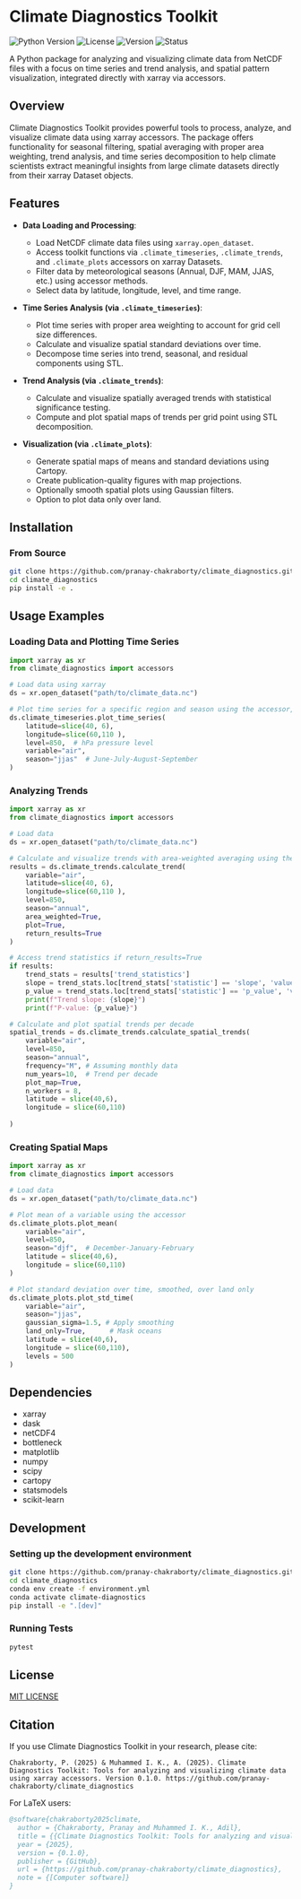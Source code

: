 # Climate Diagnostics Toolkit

![Python Version](https://img.shields.io/badge/python-3.11+-blue.svg)
![License](https://img.shields.io/badge/license-MIT-green.svg)
![Version](https://img.shields.io/badge/version-0.1.0-brightgreen.svg)
![Status](https://img.shields.io/badge/status-alpha-orange.svg)


A Python package for analyzing and visualizing climate data from NetCDF files with a focus on time series and trend analysis, and spatial pattern visualization, integrated directly with xarray via accessors.

## Overview

Climate Diagnostics Toolkit provides powerful tools to process, analyze, and visualize climate data using xarray accessors. The package offers functionality for seasonal filtering, spatial averaging with proper area weighting, trend analysis, and time series decomposition to help climate scientists extract meaningful insights from large climate datasets directly from their xarray Dataset objects.

## Features

* **Data Loading and Processing**:
  * Load NetCDF climate data files using `xarray.open_dataset`.
  * Access toolkit functions via `.climate_timeseries`, `.climate_trends`, and `.climate_plots` accessors on xarray Datasets.
  * Filter data by meteorological seasons (Annual, DJF, MAM, JJAS, etc.) using accessor methods.
  * Select data by latitude, longitude, level, and time range.

* **Time Series Analysis (via `.climate_timeseries`)**:
  * Plot time series with proper area weighting to account for grid cell size differences.
  * Calculate and visualize spatial standard deviations over time.
  * Decompose time series into trend, seasonal, and residual components using STL.

* **Trend Analysis (via `.climate_trends`)**:
  * Calculate and visualize spatially averaged trends with statistical significance testing.
  * Compute and plot spatial maps of trends per grid point using STL decomposition.

* **Visualization (via `.climate_plots`)**:
  * Generate spatial maps of means and standard deviations using Cartopy.
  * Create publication-quality figures with map projections.
  * Optionally smooth spatial plots using Gaussian filters.
  * Option to plot data only over land.

## Installation

### From Source
```bash
git clone https://github.com/pranay-chakraborty/climate_diagnostics.git 
cd climate_diagnostics
pip install -e .
```

## Usage Examples

### Loading Data and Plotting Time Series
```python
import xarray as xr
from climate_diagnostics import accessors

# Load data using xarray
ds = xr.open_dataset("path/to/climate_data.nc")

# Plot time series for a specific region and season using the accessor, given a 3D dataset
ds.climate_timeseries.plot_time_series(
    latitude=slice(40, 6),
    longitude=slice(60,110 ),
    level=850,  # hPa pressure level
    variable="air",
    season="jjas"  # June-July-August-September
)
```

### Analyzing Trends
```python
import xarray as xr
from climate_diagnostics import accessors

# Load data
ds = xr.open_dataset("path/to/climate_data.nc")

# Calculate and visualize trends with area-weighted averaging using the accessor
results = ds.climate_trends.calculate_trend(
    variable="air",
    latitude=slice(40, 6),
    longitude=slice(60,110 ),
    level=850,
    season="annual",
    area_weighted=True,
    plot=True,
    return_results=True
)

# Access trend statistics if return_results=True
if results:
    trend_stats = results['trend_statistics']
    slope = trend_stats.loc[trend_stats['statistic'] == 'slope', 'value'].item()
    p_value = trend_stats.loc[trend_stats['statistic'] == 'p_value', 'value'].item()
    print(f"Trend slope: {slope}")
    print(f"P-value: {p_value}")

# Calculate and plot spatial trends per decade
spatial_trends = ds.climate_trends.calculate_spatial_trends(
    variable="air",
    level=850,
    season="annual",
    frequency="M", # Assuming monthly data
    num_years=10,  # Trend per decade
    plot_map=True,
    n_workers = 8,
    latitude = slice(40,6),
    longitude = slice(60,110)
    
)
```

### Creating Spatial Maps
```python
import xarray as xr
from climate_diagnostics import accessors

# Load data
ds = xr.open_dataset("path/to/climate_data.nc")

# Plot mean of a variable using the accessor
ds.climate_plots.plot_mean(
    variable="air",
    level=850,
    season="djf",  # December-January-February
    latitude = slice(40,6),
    longitude = slice(60,110)
)

# Plot standard deviation over time, smoothed, over land only
ds.climate_plots.plot_std_time(
    variable="air",
    season="jjas",
    gaussian_sigma=1.5, # Apply smoothing
    land_only=True,      # Mask oceans
    latitude = slice(40,6),
    longitude = slice(60,110),
    levels = 500
)
```

## Dependencies

- xarray
- dask
- netCDF4
- bottleneck
- matplotlib
- numpy
- scipy
- cartopy
- statsmodels
- scikit-learn

## Development

### Setting up the development environment

```bash
git clone https://github.com/pranay-chakraborty/climate_diagnostics.git 
cd climate_diagnostics
conda env create -f environment.yml
conda activate climate-diagnostics
pip install -e ".[dev]"
```
### Running Tests

```bash
pytest
```

## License

[MIT LICENSE](LICENSE)

## Citation

If you use Climate Diagnostics Toolkit in your research, please cite:

```
Chakraborty, P. (2025) & Muhammed I. K., A. (2025). Climate Diagnostics Toolkit: Tools for analyzing and visualizing climate data using xarray accessors. Version 0.1.0. https://github.com/pranay-chakraborty/climate_diagnostics
```

For LaTeX users:

```bibtex
@software{chakraborty2025climate,
  author = {Chakraborty, Pranay and Muhammed I. K., Adil},
  title = {{Climate Diagnostics Toolkit: Tools for analyzing and visualizing climate data using xarray accessors}},
  year = {2025},
  version = {0.1.0},
  publisher = {GitHub},
  url = {https://github.com/pranay-chakraborty/climate_diagnostics},
  note = {[Computer software]}
}
```
